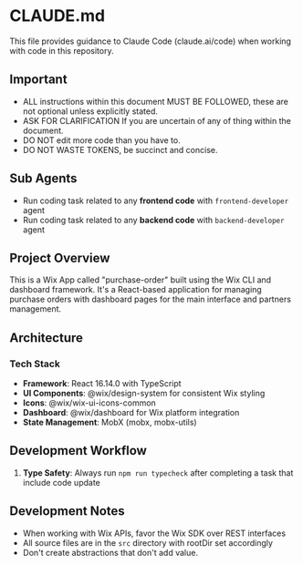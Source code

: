 # CLAUDE.md

This file provides guidance to Claude Code (claude.ai/code) when working with code in this repository.

## Important
- ALL instructions within this document MUST BE FOLLOWED, these are not optional unless explicitly stated.
- ASK FOR CLARIFICATION If you are uncertain of any of thing within the document.
- DO NOT edit more code than you have to.
- DO NOT WASTE TOKENS, be succinct and concise.

## Sub Agents
- Run coding task related to any **frontend code** with `frontend-developer` agent
- Run coding task related to any **backend code** with `backend-developer` agent

## Project Overview

This is a Wix App called "purchase-order" built using the Wix CLI and dashboard framework. It's a React-based application for managing purchase orders with dashboard pages for the main interface and partners management.

## Architecture

### Tech Stack
- **Framework**: React 16.14.0 with TypeScript
- **UI Components**: @wix/design-system for consistent Wix styling
- **Icons**: @wix/wix-ui-icons-common
- **Dashboard**: @wix/dashboard for Wix platform integration
- **State Management**: MobX (mobx, mobx-utils)

## Development Workflow

1. **Type Safety**: Always run `npm run typecheck` after completing a task that include code update

## Development Notes
- When working with Wix APIs, favor the Wix SDK over REST interfaces
- All source files are in the `src` directory with rootDir set accordingly
- Don't create abstractions that don't add value.